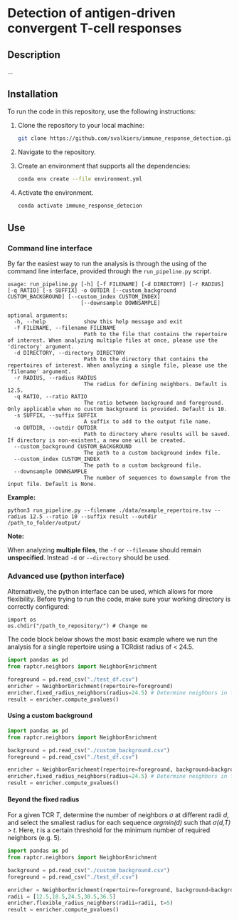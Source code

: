 # Detection of antigen-driven convergent T-cell responses

## Description

...

## Installation

To run the code in this repository, use the following instructions:

1. Clone the repository to your local machine:

   ```sh
   git clone https://github.com/svalkiers/immune_response_detection.git
   ```

2. Navigate to the repository.

3. Create an environment that supports all the dependencies:

   ```sh
   conda env create --file environment.yml
   ```

4. Activate the environment.

   ```sh
   conda activate immune_response_detecion
   ```

## Use

### Command line interface

By far the easiest way to run the analysis is through the using of the command line interface, provided through the  `run_pipeline.py` script.

```
usage: run_pipeline.py [-h] [-f FILENAME] [-d DIRECTORY] [-r RADIUS] [-q RATIO] [-s SUFFIX] -o OUTDIR [--custom_background CUSTOM_BACKGROUND] [--custom_index CUSTOM_INDEX]
                       [--downsample DOWNSAMPLE]

optional arguments:
  -h, --help            show this help message and exit
  -f FILENAME, --filename FILENAME
                        Path to the file that contains the repertoire of interest. When analyzing multiple files at once, please use the 'directory' argument.
  -d DIRECTORY, --directory DIRECTORY
                        Path to the directory that contains the repertoires of interest. When analyzing a single file, please use the 'filename' argument.
  -r RADIUS, --radius RADIUS
                        The radius for defining neighbors. Default is 12.5.
  -q RATIO, --ratio RATIO
                        The ratio between background and foreground. Only applicable when no custom background is provided. Default is 10.
  -s SUFFIX, --suffix SUFFIX
                        A suffix to add to the output file name.
  -o OUTDIR, --outdir OUTDIR
                        Path to directory where results will be saved. If directory is non-existent, a new one will be created.
  --custom_background CUSTOM_BACKGROUND
                        The path to a custom background index file.
  --custom_index CUSTOM_INDEX
                        The path to a custom background file.
  --downsample DOWNSAMPLE
                        The number of sequences to downsample from the input file. Default is None.
```

**Example:**

```
python3 run_pipeline.py --filename ./data/example_repertoire.tsv --radius 12.5 --ratio 10 --suffix result --outdir /path_to_folder/output/
```

**Note:**

When analyzing **multiple files**, the `-f` or `--filename` should remain **unspecified**. Instead  `-d` or `--directory` should be used.

### Advanced use (python interface)

Alternatively, the python interface can be used, which allows for more flexibility.  Before trying to run the code, make sure your working directory is correctly configured:

```
import os
os.chdir("/path_to_repository/") # Change me
```

The code block below shows the most basic example where we run the analysis for a single repertoire using a TCRdist radius of < 24.5.

 ```python
 import pandas as pd
 from raptcr.neighbors import NeighborEnrichment
 
 foreground = pd.read_csv("./test_df.csv")
 enricher = NeighborEnrichment(repertoire=foreground)
 enricher.fixed_radius_neighbors(radius=24.5) # Determine neighbors in foreground
 result = enricher.compute_pvalues()
 ```

#### Using a custom background

```python
import pandas as pd
from raptcr.neighbors import NeighborEnrichment

background = pd.read_csv("./custom_background.csv")
foreground = pd.read_csv("./test_df.csv")

enricher = NeighborEnrichment(repertoire=foreground, background=background)
enricher.fixed_radius_neighbors(radius=24.5) # Determine neighbors in foreground
result = enricher.compute_pvalues()
```

#### Beyond the fixed radius

For a given TCR *T*, determine the number of neighbors *σ* at different radii *d*, and select the smallest radius for each sequence *argmin(d)* such that *σ(d,T) > t*. Here, *t* is a certain threshold for the minimum number of required neighbors (e.g. 5).

```python
import pandas as pd
from raptcr.neighbors import NeighborEnrichment

background = pd.read_csv("./custom_background.csv")
foreground = pd.read_csv("./test_df.csv")

enricher = NeighborEnrichment(repertoire=foreground, background=background)
radii = [12.5,18.5,24.5,30.5,36.5]
enricher.flexible_radius_neighbors(radii=radii, t=5)
result = enricher.compute_pvalues()
```
